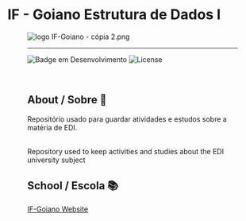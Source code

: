# IF - Goiano Estrutura de Dados I
<figure>

  <img src="logo IF-Goiano - cópia 2.png" alt="logo IF-Goiano - cópia 2.png">
 
 ---
![Badge em Desenvolvimento](http://img.shields.io/static/v1?label=STATUS&message=EM%20DESENVOLVIMENTO&color=GREEN&style=for-the-badge) 
![License](https://img.shields.io/bower/l/Mi?style=for-the-badge)

 <br>
  
## About / Sobre 📌
  
Repositório usado para guardar atividades e estudos sobre a matéria de EDI.

<br>
Repository used to keep activities and studies about the EDI university subject
<br>
  
## School / Escola  📚

[IF-Goiano Website](https://ifgoiano.edu.br/home/index.php)
